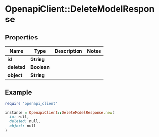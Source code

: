# OpenapiClient::DeleteModelResponse

## Properties

| Name | Type | Description | Notes |
| ---- | ---- | ----------- | ----- |
| **id** | **String** |  |  |
| **deleted** | **Boolean** |  |  |
| **object** | **String** |  |  |

## Example

```ruby
require 'openapi_client'

instance = OpenapiClient::DeleteModelResponse.new(
  id: null,
  deleted: null,
  object: null
)
```

